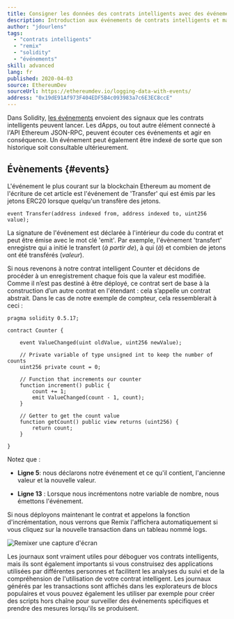 ```yaml
---
title: Consigner les données des contrats intelligents avec des événements
description: Introduction aux événements de contrats intelligents et manière dont vous pouvez les utiliser pour enregistrer les données
author: "jdourlens"
tags:
  - "contrats intelligents"
  - "remix"
  - "solidity"
  - "événements"
skill: advanced
lang: fr
published: 2020-04-03
source: EthereumDev
sourceUrl: https://ethereumdev.io/logging-data-with-events/
address: "0x19dE91Af973F404EDF5B4c093983a7c6E3EC8ccE"
---
```


Dans Solidity, [les événements](/developers/docs/smart-contracts/anatomy/#events-and-logs) envoient des signaux que les contrats intelligents peuvent lancer. Les dApps, ou tout autre élément connecté à l'API Ethereum JSON-RPC, peuvent écouter ces événements et agir en conséquence. Un événement peut également être indexé de sorte que son historique soit consultable ultérieurement.

## Évènements {#events}

L'événement le plus courant sur la blockchain Ethereum au moment de l'écriture de cet article est l'événement de 'Transfer' qui est émis par les jetons ERC20 lorsque quelqu'un transfère des jetons.

```solidity
event Transfer(address indexed from, address indexed to, uint256 value);
```

La signature de l'événement est déclarée à l'intérieur du code du contrat et peut être émise avec le mot clé 'emit'. Par exemple, l'évènement 'transfert' enregistre qui a initié le transfert (_à partir de_), à qui (_à_) et combien de jetons ont été transférés (_valeur_).

Si nous revenons à notre contrat intelligent Counter et décidons de procéder à un enregistrement chaque fois que la valeur est modifiée. Comme il n’est pas destiné à être déployé, ce contrat sert de base à la construction d’un autre contrat en l'étendant : cela s’appelle un contrat abstrait. Dans le cas de notre exemple de compteur, cela ressemblerait à ceci :

```solidity
pragma solidity 0.5.17;

contract Counter {

    event ValueChanged(uint oldValue, uint256 newValue);

    // Private variable of type unsigned int to keep the number of counts
    uint256 private count = 0;

    // Function that increments our counter
    function increment() public {
        count += 1;
        emit ValueChanged(count - 1, count);
    }

    // Getter to get the count value
    function getCount() public view returns (uint256) {
        return count;
    }

}
```

Notez que :

- **Ligne 5**: nous déclarons notre événement et ce qu'il contient, l'ancienne valeur et la nouvelle valeur.

- **Ligne 13** : Lorsque nous incrémentons notre variable de nombre, nous émettons l'événement.

Si nous déployons maintenant le contrat et appelons la fonction d'incrémentation, nous verrons que Remix l'affichera automatiquement si vous cliquez sur la nouvelle transaction dans un tableau nommé logs.

![Remixer une capture d'écran](./remix-screenshot.png)

Les journaux sont vraiment utiles pour déboguer vos contrats intelligents, mais ils sont également importants si vous construisez des applications utilisées par différentes personnes et facilitent les analyses du suivi et de la compréhension de l'utilisation de votre contrat intelligent. Les journaux générés par les transactions sont affichés dans les explorateurs de blocs populaires et vous pouvez également les utiliser par exemple pour créer des scripts hors chaîne pour surveiller des événements spécifiques et prendre des mesures lorsqu'ils se produisent.
